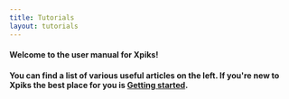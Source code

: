 ```yaml
---
title: Tutorials
layout: tutorials
---
```


<h4>Welcome to the user manual for Xpiks!</h4>

<h4>You can find a list of various useful articles on the left. If you're new to Xpiks the best place for you is <a href="{{site.url}}/getting-started/">Getting started</a>.</h4>
